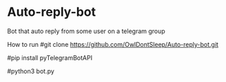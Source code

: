 # Auto-reply-bot
Bot that auto reply from some user on a telegram group

How to run
#git clone https://github.com/OwlDontSleep/Auto-reply-bot.git

#pip install pyTelegramBotAPI

#python3 bot.py
